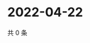 # 2022-04-22

共 0 条

<!-- BEGIN WEIBO -->
<!-- 最后更新时间 Fri Apr 22 2022 03:11:30 GMT+0800 (China Standard Time) -->

<!-- END WEIBO -->

